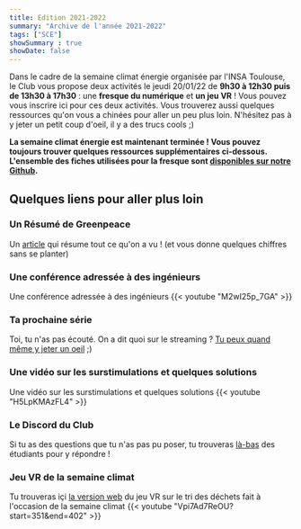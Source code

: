 ```yaml
---
title: Edition 2021-2022
summary: "Archive de l'année 2021-2022"
tags: ["SCE"]
showSummary : true
showDate: false
---
```


Dans le cadre de la semaine climat énergie organisée par l'INSA Toulouse, le Club vous propose deux activités le jeudi 20/01/22 de **9h30 à 12h30 puis de 13h30 à 17h30** : une **fresque du numérique** et **un jeu VR** ! Vous pouvez vous inscrire ici pour ces deux activités. Vous trouverez aussi quelques ressources qu'on vous a chinées pour aller un peu plus loin. N'hésitez pas à y jeter un petit coup d'oeil, il y a des trucs cools ;)

**La semaine climat énergie est maintenant terminée ! Vous pouvez toujours trouver quelques ressources supplémentaires ci-dessous. L'ensemble des fiches utilisées pour la fresque sont [disponibles sur notre Github](https://github.com/ClubInfoInsaT/fresque-numerique).**

## Quelques liens pour aller plus loin


### Un Résumé de Greenpeace
Un [article](https://www.greenpeace.fr/la-pollution-numerique/) qui résume tout ce qu'on a vu ! (et vous donne quelques chiffres sans se planter)


### Une conférence adressée à des ingénieurs
Une conférence adressée à des ingénieurs
{{< youtube "M2wI25p_7GA" >}}

### Ta prochaine série
Toi, tu n'as pas écouté. On a dit quoi sur le streaming ? [Tu peux quand même y jeter un oeil](https://www.canalplus.com/series/l-effondrement) ;)
                

### Une vidéo sur les surstimulations et quelques solutions
Une vidéo sur les surstimulations et quelques solutions
{{< youtube "H5LpKMAzFL4" >}}

### Le Discord du Club
Si tu as des questions que tu n'as pas pu poser, tu trouveras [là-bas](https://discord.com/invite/9G8cWyK) des étudiants pour y répondre !


### Jeu VR de la semaine climat
Tu trouveras içi [la version web](https://www.etud.insa-toulouse.fr/~clubinfo/semaine-climat-2022/jeu-vr/) du jeu VR sur le tri des déchets fait à l'occasion de la semaine climat
{{< youtube "Vpi7Ad7ReOU?start=351&end=402" >}}

<!-- 
<div style="position: relative; padding-bottom: 79%; margin-bottom: 10%; height: 0; overflow: hidden;">
  <iframe class="pb-32" style="position: absolute; top: 0; left: 0; width: 100%; height: 100%; border:0;" src="https://www.youtube.com/embed/Vpi7Ad7ReOU?start=351s&end=402" />
</div> -->

